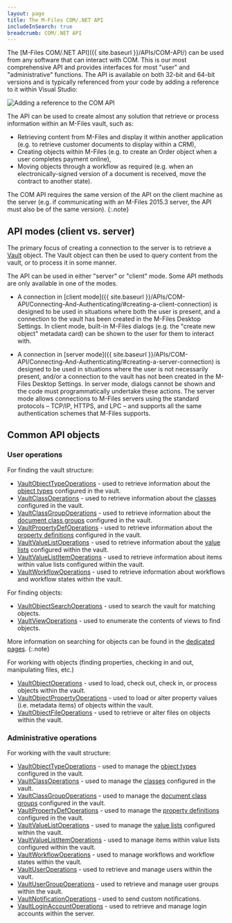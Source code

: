 ```yaml
---
layout: page
title: The M-Files COM/.NET API
includeInSearch: true
breadcrumb: COM/.NET API
---
```


The [M-Files COM/.NET API]({{ site.baseurl }}/APIs/COM-API/) can be used from any software that can interact with COM. This is our most comprehensive API and provides interfaces for most "user" and "administrative" functions.  The API is available on both 32-bit and 64-bit versions and is typically referenced from your code by adding a reference to it within Visual Studio:

![Adding a reference to the COM API](https://www.m-files.com/api/documentation/latest/Pictures/GettingStarted_VisualBasic.PNG)

The API can be used to create almost any solution that retrieve or process information within an M-Files vault, such as:

* Retrieving content from M-Files and display it within another application (e.g. to retrieve customer documents to display within a CRM),
* Creating objects within M-Files (e.g. to create an Order object when a user completes payment online),
* Moving objects through a workflow as required (e.g. when an electronically-signed version of a document is received, move the contract to another state).

The COM API requires the same version of the API on the client machine as the server (e.g. if communicating with an M-Files 2015.3 server, the API must also be of the same version).
{:.note}

## API modes (client vs. server)

The primary focus of creating a connection to the server is to retrieve a [Vault](https://www.m-files.com/api/documentation/latest/MFilesAPI~Vault.html) object.  The Vault object can then be used to query content from the vault, or to process it in some manner.

The API can be used in either "server" or "client" mode. Some API methods are only available in one of the modes.

* A connection in [client mode]({{ site.baseurl }}/APIs/COM-API/Connecting-And-Authenticating/#creating-a-client-connection) is designed to be used in situations where both the user is present, and a connection to the vault has been created in the M-Files Desktop Settings. In client mode, built-in M-Files dialogs (e.g. the "create new object" metadata card) can be shown to the user for them to interact with.

* A connection in [server mode]({{ site.baseurl }}/APIs/COM-API/Connecting-And-Authenticating/#creating-a-server-connection) is designed to be used in situations where the user is not necessarily present, and/or a connection to the vault has not been created in the M-Files Desktop Settings. In server mode, dialogs cannot be shown and the code must programmatically undertake these actions.  The server mode allows connections to M-Files servers using the standard protocols – TCP/IP, HTTPS, and LPC – and supports all the same authentication schemes that M-Files supports.

## Common API objects

### User operations

For finding the vault structure:

* [VaultObjectTypeOperations](https://www.m-files.com/api/documentation/latest/index.html#MFilesAPI~VaultObjectTypeOperations.html) - used to retrieve information about the [object types](https://www.m-files.com/user-guide/latest/eng/Object_types.html) configured in the vault.
* [VaultClassOperations](https://www.m-files.com/api/documentation/latest/index.html#MFilesAPI~VaultClassOperations.html) - used to retrieve information about the [classes](https://www.m-files.com/user-guide/latest/eng/Classes.html) configured in the vault.
* [VaultClassGroupOperations](https://www.m-files.com/api/documentation/latest/index.html#MFilesAPI~VaultClassGroupOperations.html) - used to retrieve information about the [document class groups](https://www.m-files.com/user-guide/latest/eng/Class_groups.html) configured in the vault.
* [VaultPropertyDefOperations](https://www.m-files.com/api/documentation/latest/index.html#MFilesAPI~VaultPropertyDefOperations.html) - used to retrieve information about the [property definitions](https://www.m-files.com/user-guide/latest/eng/Property_definitions.html) configured in the vault.
* [VaultValueListOperations](https://www.m-files.com/api/documentation/latest/index.html#MFilesAPI~VaultValueListOperations.html) - used to retrieve information about the [value lists](https://www.m-files.com/user-guide/latest/eng/Value_lists.html) configured within the vault.
* [VaultValueListItemOperations](https://www.m-files.com/api/documentation/latest/index.html#MFilesAPI~VaultValueListItemOperations.html) - used to retrieve information about items within value lists configured within the vault.
* [VaultWorkflowOperations](https://www.m-files.com/api/documentation/latest/index.html#MFilesAPI~VaultWorkflowOperations.html) - used to retrieve information about workflows and workflow states within the vault.

For finding objects:

* [VaultObjectSearchOperations](https://www.m-files.com/api/documentation/latest/index.html#MFilesAPI~VaultObjectSearchOperations.html) - used to search the vault for matching objects.
* [VaultViewOperations](https://www.m-files.com/api/documentation/latest/index.html#MFilesAPI~VaultViewOperations.html) - used to enumerate the contents of views to find objects.

More information on searching for objects can be found in the <a href="{{ site.baseurl }}/APIs/COM-API/Searching/">dedicated pages</a>.
{:.note}

For working with objects (finding properties, checking in and out, manipulating files, etc.)

* [VaultObjectOperations](https://www.m-files.com/api/documentation/latest/index.html#MFilesAPI~VaultObjectOperations.html) - used to load, check out, check in, or process objects within the vault.
* [VaultObjectPropertyOperations](https://www.m-files.com/api/documentation/latest/index.html#MFilesAPI~VaultObjectPropertyOperations.html) - used to load or alter property values (i.e. metadata items) of objects within the vault.
* [VaultObjectFileOperations](https://www.m-files.com/api/documentation/latest/index.html#MFilesAPI~VaultObjectFileOperations.html) - used to retrieve or alter files on objects within the vault.

### Administrative operations

For working with the vault structure:

* [VaultObjectTypeOperations](https://www.m-files.com/api/documentation/latest/index.html#MFilesAPI~VaultObjectTypeOperations.html) - used to manage the [object types](https://www.m-files.com/user-guide/latest/eng/Object_types.html) configured in the vault.
* [VaultClassOperations](https://www.m-files.com/api/documentation/latest/index.html#MFilesAPI~VaultClassOperations.html) - used to manage the [classes](https://www.m-files.com/user-guide/latest/eng/Classes.html) configured in the vault.
* [VaultClassGroupOperations](https://www.m-files.com/api/documentation/latest/index.html#MFilesAPI~VaultClassGroupOperations.html) - used to manage the [document class groups](https://www.m-files.com/user-guide/latest/eng/Class_groups.html) configured in the vault.
* [VaultPropertyDefOperations](https://www.m-files.com/api/documentation/latest/index.html#MFilesAPI~VaultPropertyDefOperations.html) - used to manage the [property definitions](https://www.m-files.com/user-guide/latest/eng/Property_definitions.html) configured in the vault.
* [VaultValueListOperations](https://www.m-files.com/api/documentation/latest/index.html#MFilesAPI~VaultValueListOperations.html) - used to manage the [value lists](https://www.m-files.com/user-guide/latest/eng/Value_lists.html) configured within the vault.
* [VaultValueListItemOperations](https://www.m-files.com/api/documentation/latest/index.html#MFilesAPI~VaultValueListItemOperations.html) - used to manage items within value lists configured within the vault.
* [VaultWorkflowOperations](https://www.m-files.com/api/documentation/latest/index.html#MFilesAPI~VaultWorkflowOperations.html) - used to manage workflows and workflow states within the vault.
* [VaultUserOperations](https://www.m-files.com/api/documentation/latest/index.html#MFilesAPI~VaultUserOperations.html) - used to retrieve and manage users within the vault.
* [VaultUserGroupOperations](https://www.m-files.com/api/documentation/latest/index.html#MFilesAPI~VaultUserGroupOperations.html) - used to retrieve and manage user groups within the vault.
* [VaultNotificationOperations](https://www.m-files.com/api/documentation/latest/index.html#MFilesAPI~VaultNotificationOperations.html) - used to send custom notifications.
* [VaultLoginAccountOperations](https://www.m-files.com/api/documentation/latest/index.html#MFilesAPI~VaultLoginAccountOperations.html) - used to retrieve and manage login accounts within the server.